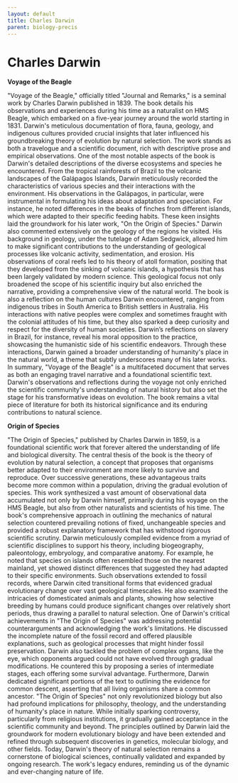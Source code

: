 ```yaml
---
layout: default
title: Charles Darwin
parent: biology-precis
---
```

# Charles Darwin

**Voyage of the Beagle**

"Voyage of the Beagle," officially titled "Journal and Remarks," is a seminal work by Charles Darwin published in 1839. The book details his observations and experiences during his time as a naturalist on HMS Beagle, which embarked on a five-year journey around the world starting in 1831. Darwin's meticulous documentation of flora, fauna, geology, and indigenous cultures provided crucial insights that later influenced his groundbreaking theory of evolution by natural selection. The work stands as both a travelogue and a scientific document, rich with descriptive prose and empirical observations.
One of the most notable aspects of the book is Darwin's detailed descriptions of the diverse ecosystems and species he encountered. From the tropical rainforests of Brazil to the volcanic landscapes of the Galápagos Islands, Darwin meticulously recorded the characteristics of various species and their interactions with the environment. His observations in the Galápagos, in particular, were instrumental in formulating his ideas about adaptation and speciation. For instance, he noted differences in the beaks of finches from different islands, which were adapted to their specific feeding habits. These keen insights laid the groundwork for his later work, "On the Origin of Species."
Darwin also commented extensively on the geology of the regions he visited. His background in geology, under the tutelage of Adam Sedgwick, allowed him to make significant contributions to the understanding of geological processes like volcanic activity, sedimentation, and erosion. His observations of coral reefs led to his theory of atoll formation, positing that they developed from the sinking of volcanic islands, a hypothesis that has been largely validated by modern science. This geological focus not only broadened the scope of his scientific inquiry but also enriched the narrative, providing a comprehensive view of the natural world.
The book is also a reflection on the human cultures Darwin encountered, ranging from indigenous tribes in South America to British settlers in Australia. His interactions with native peoples were complex and sometimes fraught with the colonial attitudes of his time, but they also sparked a deep curiosity and respect for the diversity of human societies. Darwin’s reflections on slavery in Brazil, for instance, reveal his moral opposition to the practice, showcasing the humanistic side of his scientific endeavors. Through these interactions, Darwin gained a broader understanding of humanity's place in the natural world, a theme that subtly underscores many of his later works.
In summary, "Voyage of the Beagle" is a multifaceted document that serves as both an engaging travel narrative and a foundational scientific text. Darwin's observations and reflections during the voyage not only enriched the scientific community's understanding of natural history but also set the stage for his transformative ideas on evolution. The book remains a vital piece of literature for both its historical significance and its enduring contributions to natural science.

**Origin of Species**

"The Origin of Species," published by Charles Darwin in 1859, is a foundational scientific work that forever altered the understanding of life and biological diversity. The central thesis of the book is the theory of evolution by natural selection, a concept that proposes that organisms better adapted to their environment are more likely to survive and reproduce. Over successive generations, these advantageous traits become more common within a population, driving the gradual evolution of species. This work synthesized a vast amount of observational data accumulated not only by Darwin himself, primarily during his voyage on the HMS Beagle, but also from other naturalists and scientists of his time. The book's comprehensive approach in outlining the mechanics of natural selection countered prevailing notions of fixed, unchangeable species and provided a robust explanatory framework that has withstood rigorous scientific scrutiny.
Darwin meticulously compiled evidence from a myriad of scientific disciplines to support his theory, including biogeography, paleontology, embryology, and comparative anatomy. For example, he noted that species on islands often resembled those on the nearest mainland, yet showed distinct differences that suggested they had adapted to their specific environments. Such observations extended to fossil records, where Darwin cited transitional forms that evidenced gradual evolutionary change over vast geological timescales. He also examined the intricacies of domesticated animals and plants, showing how selective breeding by humans could produce significant changes over relatively short periods, thus drawing a parallel to natural selection.
One of Darwin's critical achievements in "The Origin of Species" was addressing potential counterarguments and acknowledging the work's limitations. He discussed the incomplete nature of the fossil record and offered plausible explanations, such as geological processes that might hinder fossil preservation. Darwin also tackled the problem of complex organs, like the eye, which opponents argued could not have evolved through gradual modifications. He countered this by proposing a series of intermediate stages, each offering some survival advantage. Furthermore, Darwin dedicated significant portions of the text to outlining the evidence for common descent, asserting that all living organisms share a common ancestor.
"The Origin of Species" not only revolutionized biology but also had profound implications for philosophy, theology, and the understanding of humanity's place in nature. While initially sparking controversy, particularly from religious institutions, it gradually gained acceptance in the scientific community and beyond. The principles outlined by Darwin laid the groundwork for modern evolutionary biology and have been extended and refined through subsequent discoveries in genetics, molecular biology, and other fields. Today, Darwin's theory of natural selection remains a cornerstone of biological sciences, continually validated and expanded by ongoing research. The work's legacy endures, reminding us of the dynamic and ever-changing nature of life.
